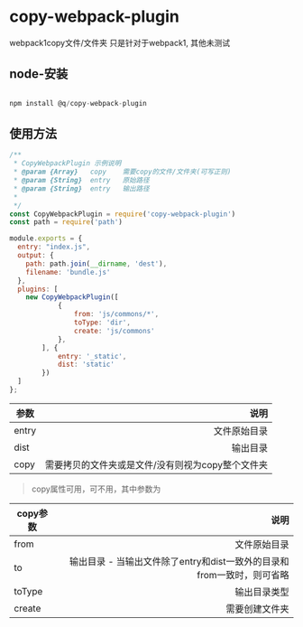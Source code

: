 # copy-webpack-plugin
webpack1copy文件/文件夹 只是针对于webpack1, 其他未测试

## node-安装
```javascript

npm install @q/copy-webpack-plugin

```
## 使用方法

```javascript
/**
 * CopyWebpackPlugin 示例说明
 * @param {Array}   copy    需要copy的文件/文件夹(可写正则)
 * @param {String}  entry   原始路径
 * @param {String}  entry   输出路径
 * 
 */
const CopyWebpackPlugin = require('copy-webpack-plugin')
const path = require('path')

module.exports = {
  entry: "index.js",
  output: {
    path: path.join(__dirname, 'dest'),
    filename: 'bundle.js'
  },
  plugins: [
    new CopyWebpackPlugin([
			{
				from: 'js/commons/*',
				toType: 'dir',
				create: 'js/commons'
			},
		], {
			entry: '_static',
			dist: 'static'
		})
  ]
};
```

| 参数| 说明  |
| --- |-------------:|
| entry | 文件原始目录 |
| dist | 输出目录 |
| copy | 需要拷贝的文件夹或是文件/没有则视为copy整个文件夹 |


>copy属性可用，可不用，其中参数为

| copy参数| 说明  |
| --- |-------------:|
| from | 文件原始目录 |
| to | 输出目录 - 当输出文件除了entry和dist一致外的目录和from一致时，则可省略 |
| toType | 输出目录类型 |
| create | 需要创建文件夹 |
